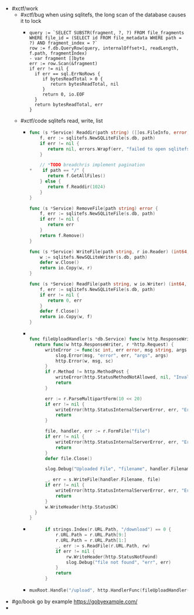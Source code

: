 - #xctf/work
	- #xctf/bug when using sqlitefs, the long scan of the database causes it to lock
		- ```
		  query := `SELECT SUBSTR(fragment, ?, ?) FROM file_fragments WHERE file_id = (SELECT id FROM file_metadata WHERE path = ?) AND fragment_index = ?`
		  row := f.db.QueryRow(query, internalOffset+1, readLength, f.path, fragmentIndex)
		  - var fragment []byte
		  err := row.Scan(&fragment)
		  if err != nil {
		    if err == sql.ErrNoRows {
		       if bytesReadTotal > 0 {
		          return bytesReadTotal, nil
		       }
		       return 0, io.EOF
		    }
		    return bytesReadTotal, err
		  }
		  ```
	- #xctf/code sqlitefs read, write, list
		- ```go
		  func (s *Service) Readdir(path string) ([]os.FileInfo, error) {
		      f, err := sqlitefs.NewSQLiteFile(s.db, path)
		      if err != nil {
		         return nil, errors.Wrapf(err, "failed to open sqlitefs")
		      }
		  
		      // *TODO breadchris implement pagination
		  *    if path == "/" {
		         return f.GetAllFiles()
		      } else {
		         return f.Readdir(1024)
		      }
		  }
		  
		  func (s *Service) RemoveFile(path string) error {
		      f, err := sqlitefs.NewSQLiteFile(s.db, path)
		      if err != nil {
		         return err
		      }
		      return f.Remove()
		  }
		  
		  func (s *Service) WriteFile(path string, r io.Reader) (int64, error) {
		      w := sqlitefs.NewSQLiteWriter(s.db, path)
		      defer w.Close()
		      return io.Copy(w, r)
		  }
		  
		  func (s *Service) ReadFile(path string, w io.Writer) (int64, error) {
		      f, err := sqlitefs.NewSQLiteFile(s.db, path)
		      if err != nil {
		         return 0, err
		      }
		      defer f.Close()
		      return io.Copy(w, f)
		  }
		  ```
		- ```go
		  
		  func fileUploadHandler(s *db.Service) func(w http.ResponseWriter, r *http.Request) {
		  	return func(w http.ResponseWriter, r *http.Request) {
		  		writeError := func(sc int, err error, msg string, args ...any) {
		  			slog.Error(msg, "error", err, "args", args)
		  			http.Error(w, msg, sc)
		  		}
		  		if r.Method != http.MethodPost {
		  			writeError(http.StatusMethodNotAllowed, nil, "Invalid request method", "method", r.Method)
		  			return
		  		}
		  
		  		err := r.ParseMultipartForm(10 << 20)
		  		if err != nil {
		  			writeError(http.StatusInternalServerError, err, "Error parsing multipart form")
		  			return
		  		}
		  
		  		file, handler, err := r.FormFile("file")
		  		if err != nil {
		  			writeError(http.StatusInternalServerError, err, "Error retrieving the file from form data")
		  			return
		  		}
		  		defer file.Close()
		  
		  		slog.Debug("Uploaded File", "filename", handler.Filename, "size", handler.Size, "mime", handler.Header)
		  
		  		_, err = s.WriteFile(handler.Filename, file)
		  		if err != nil {
		  			writeError(http.StatusInternalServerError, err, "Error copying the uploaded file")
		  			return
		  		}
		  		w.WriteHeader(http.StatusOK)
		  	}
		  }
		  ```
		- ```go
		  		if strings.Index(r.URL.Path, "/download") == 0 {
		  			r.URL.Path = r.URL.Path[9:]
		  			r.URL.Path = r.URL.Path[1:]
		  			_, err := s.ReadFile(r.URL.Path, rw)
		  			if err != nil {
		  				rw.WriteHeader(http.StatusNotFound)
		  				slog.Debug("file not found", "err", err)
		  			}
		  			return
		  		}
		  ```
		- ```go
		  muxRoot.Handle("/upload", http.HandlerFunc(fileUploadHandler(s)))
		  ```
- #go/book go by example https://gobyexample.com/
-